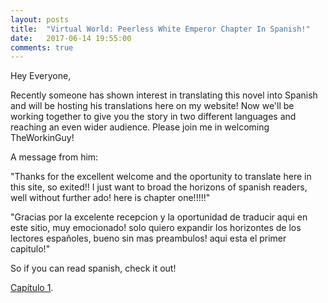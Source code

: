```yaml
---
layout: posts
title:  "Virtual World: Peerless White Emperor Chapter In Spanish!"
date:   2017-06-14 19:55:00
comments: true
---
```


Hey Everyone,

Recently someone has shown interest in translating this novel into Spanish and will be hosting his translations here on my website! Now we'll be working together to give you the story in two different languages and reaching an even wider audience. Please join me in welcoming TheWorkinGuy!

A message from him:

"Thanks for the excellent welcome and the oportunity to translate here in this site, so exited!! I just want to broad the horizons of spanish readers, well without further ado! here is chapter one!!!!!"

"Gracias por la excelente recepcion y la oportunidad de traducir aqui en este sitio, muy emocionado! solo quiero expandir los horizontes de los lectores españoles, bueno sin mas preambulos! aqui esta el primer capitulo!"

So if you can read spanish, check it out!

[Capítulo 1][mveiwb0001].

[mveiwb0001]: {{site.url}}/translations/MVEIWB/0001.html